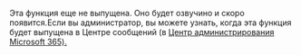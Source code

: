 Эта функция еще не выпущена. Оно будет озвучино и скоро появится.Если вы администратор, вы можете узнать, когда эта функция будет выпущена в Центре сообщений (в [Центр администрирования Microsoft 365).](https://portal.office.com/adminportal/home)